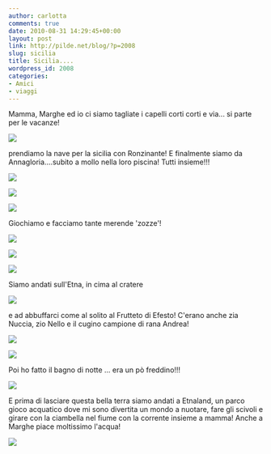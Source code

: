 ```yaml
---
author: carlotta
comments: true
date: 2010-08-31 14:29:45+00:00
layout: post
link: http://pilde.net/blog/?p=2008
slug: sicilia
title: Sicilia....
wordpress_id: 2008
categories:
- Amici
- viaggi
---
```


Mamma, Marghe ed io ci siamo tagliate i capelli corti corti e via... si parte per le vacanze! 

![](http://pilde.net/blog/wp-content/uploads/2010/08/nave.jpg)

prendiamo la nave per la sicilia con Ronzinante! E finalmente siamo da Annagloria....subito a mollo nella loro piscina! Tutti insieme!!!

![](http://pilde.net/blog/wp-content/uploads/2010/08/piscina_noi.jpg)

![](http://pilde.net/blog/wp-content/uploads/2010/08/piscina_loro.jpg)

![](http://pilde.net/blog/wp-content/uploads/2010/08/piscina2.jpg)

Giochiamo e facciamo tante merende 'zozze'!

![](http://pilde.net/blog/wp-content/uploads/2010/08/mati_zozza1.jpg)

![](http://pilde.net/blog/wp-content/uploads/2010/08/matteo_zozzo.jpg)

![](http://pilde.net/blog/wp-content/uploads/2010/08/marghe_zozza.jpg)

Siamo andati sull'Etna, in cima al cratere 

![](http://pilde.net/blog/wp-content/uploads/2010/08/etna.jpg)

e ad abbuffarci come al solito al Frutteto di Efesto! C'erano anche zia Nuccia, zio Nello e il cugino campione di rana Andrea!

![](http://pilde.net/blog/wp-content/uploads/2010/08/etna_pranzo_zia.jpg)

![](http://pilde.net/blog/wp-content/uploads/2010/08/etna_pranzo_tutti.jpg)

Poi ho fatto il bagno di notte ... era un pò freddino!!!

![](http://pilde.net/blog/wp-content/uploads/2010/08/piscina_notte.jpg)

E prima di lasciare questa bella terra siamo andati a Etnaland, un parco gioco acquatico dove mi sono divertita un mondo a nuotare, fare gli scivoli e girare con la ciambella nel fiume con la corrente insieme a mamma! Anche a Marghe piace moltissimo l'acqua!

![](http://pilde.net/blog/wp-content/uploads/2010/08/etnaland.jpg)
